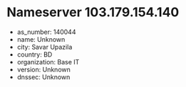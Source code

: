 # Nameserver 103.179.154.140

* as_number: 140044
* name: Unknown
* city: Savar Upazila
* country: BD
* organization: Base IT
* version: Unknown
* dnssec: Unknown
